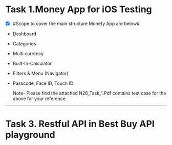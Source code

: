 # Task 1.Money App for iOS Testing	#	

- [x] #Scope to cover the main structure Monefy App are below# 
* Dashboard 
* Categories 
* Multi currency
* Built-In-Calculator
* Filters & Menu (Navigator)
* Passcode, Face ID, Touch ID

  Note- Please find the attached N26_Task_1.Pdf contains test case for the above for your reference. 
----------------------------------------------------------------------------------------------

# Task 3. Restful API in Best Buy API playground #

	
